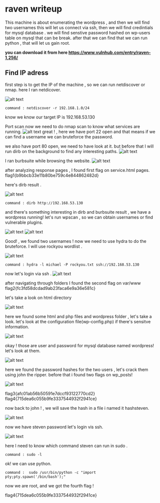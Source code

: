 # raven writeup


This machine is about enumerating the wordpress , and then we will find two usernames this will let us connect via ssh,
then we will find credintials for mysql database . we will find senstive password hashed on wp-users table on mysql that can be break.
after that we can find that we can run python , that will let us gain root.


**you can download it from here https://www.vulnhub.com/entry/raven-1,256/**

## Find  IP adress
first step is to get the IP of the machine , so we can run netdiscover or nmap.
here I ran netdicover.

![alt text](https://github.com/samar-yassin/writeups/blob/main/vulnhub/raven1/photos/netdiscover.png?raw=true)
```
command : netdiscover -r 192.168.1.0/24
```
know we know our target IP is 192.168.53.130

Port scan
now we need to do nmap scan to know what services are running.
![alt text](https://github.com/samar-yassin/writeups/blob/main/vulnhub/raven1/photos/nmap-A.png?raw=true)
great ! , here we have port 22 open and that means if we can find a username we can bruteforce the password.

we also have port 80 open, we need to have look at it.
but before that I will run dirb on the background to find any interesting paths.
![alt text](https://github.com/samar-yassin/writeups/blob/main/vulnhub/raven1/photos/website.png?raw=true)



I ran burbsuite while browsing the website.
![alt text](https://github.com/samar-yassin/writeups/blob/main/vulnhub/raven1/photos/burbsuite.png?raw=true)



after analyzing response pages , I found first flag on service.html pages.
flag1{b9bbcb33e11b80be759c4e844862482d}

here's dirb result .

![alt text](https://github.com/samar-yassin/writeups/blob/main/vulnhub/raven1/photos/dirb.png?raw=true)

```
command : dirb http://192.168.53.130
```


and there's something interesting in dirb and burbsuite result , we have a wordpress running!
let's run wpscan , so we can obtain usernames or find vulnerable plugins.

![alt text](https://github.com/samar-yassin/writeups/blob/main/vulnhub/raven1/photos/wpscan.png?raw=true)
![alt text](https://github.com/samar-yassin/writeups/blob/main/vulnhub/raven1/photos/wpscan2.png?raw=true)

Good! , we found two usernames !
now we need to use hydra to do the bruteforce.
I will use rockyou wordlist .

![alt text](https://github.com/samar-yassin/writeups/blob/main/vulnhub/raven1/photos/hydra.png?raw=true)
```
command : hydra -l michael -P rockyou.txt ssh://192.168.53.130
```

now let's login via ssh .
![alt text](https://github.com/samar-yassin/writeups/blob/main/vulnhub/raven1/photos/michaelssh.png?raw=true)


after navigating through folders I found the second flag on var/www
flag2{fc3fd58dcdad9ab23faca6e9a36e581c}                                                                                                           

let's take a look on html directory

![alt text](https://github.com/samar-yassin/writeups/blob/main/vulnhub/raven1/photos/config.png?raw=true)

here we found some html and php files and wordpress folder , let's take a look.
let's look at the configuration file(wp-config.php) if there's sensitve information.

![alt text](https://github.com/samar-yassin/writeups/blob/main/vulnhub/raven1/photos/db.png?raw=true)


okay ! those are user and password for mysql database named wordpress!
let's look at them.

![alt text](https://github.com/samar-yassin/writeups/blob/main/vulnhub/raven1/photos/wpusers.png?raw=true)


here we found the password hashes for the two users , let's crack them using john the ripper.
before that i found two flags on wp_posts!

![alt text](https://github.com/samar-yassin/writeups/blob/main/vulnhub/raven1/photos/flag3&4.png?raw=true)

flag3{afc01ab56b50591e7dccf93122770cd2}
flag4{715dea6c055b9fe3337544932f2941ce}

now back to john ! , we will save the hash in a file i named it hashsteven.

![alt text](https://github.com/samar-yassin/writeups/blob/main/vulnhub/raven1/photos/john.png?raw=true)


now we have steven password let's login vis ssh.


![alt text](https://github.com/samar-yassin/writeups/blob/main/vulnhub/raven1/photos/stevenssh.png?raw=true)


here I need to know which command steven can run in sudo .
```
command : sudo -l
```

ok! we can use python.
```
command :  sudo /usr/bin/python -c "import pty;pty.spawn('/bin/bash');"
```

now we are root, and we got the fourth flag !

flag4{715dea6c055b9fe3337544932f2941ce}
